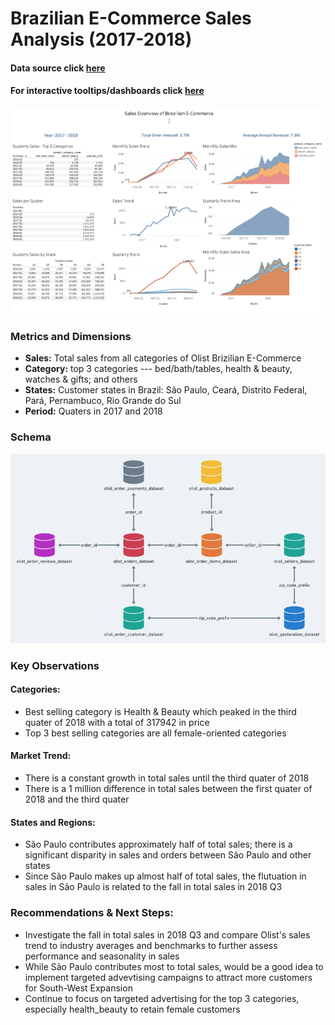 # Brazilian E-Commerce Sales Analysis (2017-2018)
#### Data source click [here](https://www.kaggle.com/datasets/olistbr/brazilian-ecommerce/data)
#### For interactive tooltips/dashboards click [here]([https://public.tableau.com/app/profile/ryan.peng/viz/Ecommerce_17268743248030/Story1](https://public.tableau.com/views/Ecommerce-Overview/Story6?:language=zh-TW&publish=yes&:sid=&:redirect=auth&:display_count=n&:origin=viz_share_link))

![](./Dashboardpic.png?raw=true)

### Metrics and Dimensions
- **Sales:** Total sales from all categories of Olist Brizilian E-Commerce
- **Category:** top 3 categories --- bed/bath/tables, health & beauty, watches & gifts; and others
- **States:** Customer states in Brazil: São Paulo, Ceará, Distrito Federal, Pará, Pernambuco, Rio Grande do Sul
- **Period:** Quaters in 2017 and 2018

### Schema
![](./schema.png?raw=true)

### Key Observations
#### Categories:
- Best selling category is Health & Beauty which peaked in the third quater of 2018 with a total of 317942 in price
- Top 3 best selling categories are all female-oriented categories

#### Market Trend:
- There is a constant growth in total sales until the third quater of 2018
- There is a 1 million difference in total sales between the first quater of 2018 and the third quater

#### States and Regions:
- São Paulo contributes approximately half of total sales; there is a significant disparity in sales and orders between São Paulo and other states
- Since São Paulo makes up almost half of total sales, the flutuation in sales in São Paulo is related to the fall in total sales in 2018 Q3

### Recommendations & Next Steps:
- Investigate the fall in total sales in 2018 Q3 and compare Olist's sales trend to industry averages and benchmarks to further assess performance and seasonality in sales
- While São Paulo contributes most to total sales, would be a good idea to implement targeted advevtising campaigns to attract more customers for South-West Expansion
- Continue to focus on targeted advertising for the top 3 categories, especially health_beauty to retain female customers
